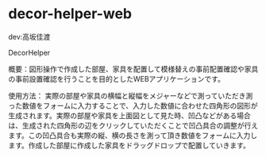 # decor-helper-web

dev:高坂佳渡

DecorHelper

概要：図形操作で作成した部屋、家具を配置して模様替えの事前配置確認や家具の事前設置確認を行うことを目的としたWEBアプリケーションです。

使用方法：
実際の部屋や家具の横幅と縦幅をメジャーなどで測っていただき測った数値をフォームに入力することで、入力した数値に合わせた四角形の図形が生成されます。実際の部屋や家具を上面図として見た時、凹凸などがある場合は、生成された四角形の辺をクリックしていただくことで凹凸具合の調整が行えます。この凹凸具合も実際の縦、横の長さを測って頂き数値をフォームに入力します。作成した部屋に作成した家具をドラッグドロップで配置していきます。
